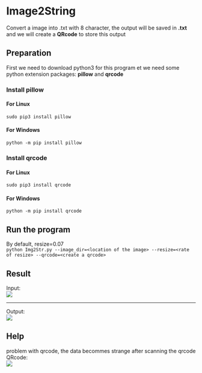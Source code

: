 # Image2String  
Convert a image into .txt with 8 character, the output will be saved in **.txt** and we will create a **QRcode** to store this output  
## Preparation 
First we need to download python3 for this program et we need some python extension packages: **pillow** and **qrcode**
### Install pillow    
#### For Linux  
`sudo pip3 install pillow` 
#### For Windows
`python -m pip install pillow`   
### Install qrcode  
#### For Linux   
`sudo pip3 install qrcode`  
#### For Windows
`python -m pip install qrcode`  
## Run the program
By default, resize=0.07  
`python Img2Str.py --image_dir=<location of the image> --resize=<rate of resize> --qrcode=<create a qrcode>`  
## Result
Input:  
![](https://github.com/AkiraXD0712/Image2String/blob/master/res/input.jpg?raw=true)
***
Output:  
![](https://github.com/AkiraXD0712/Image2String/blob/master/res/output.jpg?raw=true)
## Help
problem with qrcode, the data becommes strange after scanning the qrcode
QRcode:  
![](https://github.com/AkiraXD0712/Image2String/blob/master/res/qrcode.png?raw=true)
